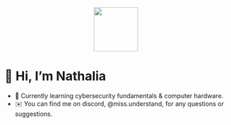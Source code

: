<div id="header" align="center">
  <img src="https://media1.giphy.com/media/v1.Y2lkPTc5MGI3NjExOXlhNTBlOGVjaGpmYWppZGhrdThjazU1YXowM3JlaHdxZHFtZzgyaCZlcD12MV9pbnRlcm5hbF9naWZfYnlfaWQmY3Q9Zw/HzPtbOKyBoBFsK4hyc/giphy.webp" width="100"/>
</div>

# 👋 **Hi, I’m Nathalia**
- 🌱 Currently learning cybersecurity fundamentals & computer hardware.
- ✉️ You can find me on discord, @miss.understand, for any questions or suggestions.

<!---
rellumgeluk/rellumgeluk is a ✨ special ✨ repository because its `README.md` (this file) appears on your GitHub profile.
You can click the Preview link to take a look at your changes.
--->
